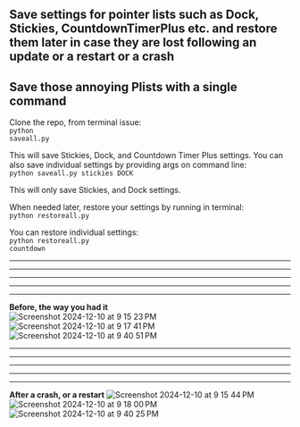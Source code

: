 <h2>Save settings for pointer lists such as Dock, Stickies, CountdownTimerPlus etc. and restore them later in case they are lost following an update or a restart or a crash</h2>
<h2>Save those annoying Plists with a single command</h2>

Clone the repo, from terminal issue:
<br><code>python saveall.py</code><br>

This will save Stickies, Dock, and Countdown Timer Plus settings. 
You can also save individual settings by providing args on command line:
<br><code>python saveall.py stickies DOCK</code><br>

This will only save Stickies, and Dock settings.

When needed later, restore your settings by running in terminal:
<br><code>python restoreall.py</code><br>

You can restore individual settings:
<br><code>python restoreall.py countdown</code><br>


-----------------------------------------------
-----------------------------------------------
-----------------------------------------------
-----------------------------------------------
-----------------------------------------------

**Before, the way you had it**
<br>
![Screenshot 2024-12-10 at 9 15 23 PM](https://github.com/user-attachments/assets/16bcb576-2eab-4476-bfa1-19101ca09063)
![Screenshot 2024-12-10 at 9 17 41 PM](https://github.com/user-attachments/assets/74eca74f-36ac-4f53-8a49-c60bd307ad8c)
![Screenshot 2024-12-10 at 9 40 51 PM](https://github.com/user-attachments/assets/daa5d0e9-6002-4cac-933c-84c052df9e2a)


-----------------------------------------------
-----------------------------------------------
-----------------------------------------------
-----------------------------------------------
-----------------------------------------------

**After a crash, or a restart**
![Screenshot 2024-12-10 at 9 15 44 PM](https://github.com/user-attachments/assets/d1a785ea-f3c1-41c3-9511-1254db577dc9)
![Screenshot 2024-12-10 at 9 18 00 PM](https://github.com/user-attachments/assets/fa64b674-319d-4d52-b974-e20b3fd30aaf)
![Screenshot 2024-12-10 at 9 40 25 PM](https://github.com/user-attachments/assets/aa92dfa1-4437-4a2a-a5c0-0fe8411cd49b)
